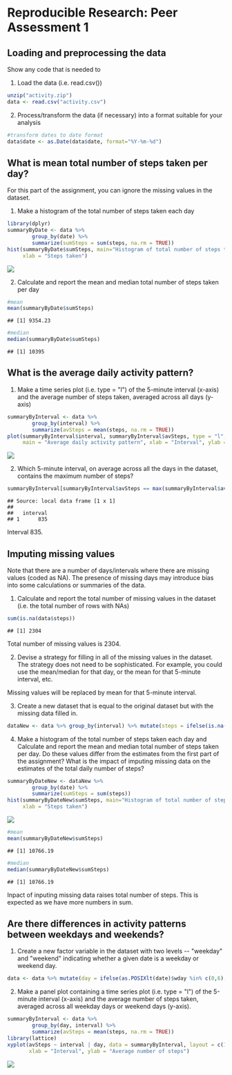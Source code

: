 # Reproducible Research: Peer Assessment 1


## Loading and preprocessing the data

Show any code that is needed to

1. Load the data (i.e. read.csv())

```r
unzip("activity.zip")
data <- read.csv("activity.csv")
```

2. Process/transform the data (if necessary) into a format suitable for your analysis


```r
#transform dates to date format
data$date <- as.Date(data$date, format="%Y-%m-%d")
```

## What is mean total number of steps taken per day?

For this part of the assignment, you can ignore the missing values in the dataset.

1. Make a histogram of the total number of steps taken each day


```r
library(dplyr)
summaryByDate <- data %>% 
        group_by(date) %>% 
        summarize(sumSteps = sum(steps, na.rm = TRUE))
hist(summaryByDate$sumSteps, main="Histogram of total number of steps taken each day (NA-s ignored)", 
     xlab = "Steps taken")
```

![](PA1_template_files/figure-html/unnamed-chunk-3-1.png) 

2. Calculate and report the mean and median total number of steps taken per day


```r
#mean
mean(summaryByDate$sumSteps)
```

```
## [1] 9354.23
```

```r
#median
median(summaryByDate$sumSteps)
```

```
## [1] 10395
```


## What is the average daily activity pattern?

1. Make a time series plot (i.e. type = "l") of the 5-minute interval (x-axis) and the average number of steps taken, averaged across all days (y-axis)


```r
summaryByInterval <- data %>% 
        group_by(interval) %>% 
        summarize(avSteps = mean(steps, na.rm = TRUE))
plot(summaryByInterval$interval, summaryByInterval$avSteps, type = "l", 
     main = "Average daily activity pattern", xlab = "Interval", ylab = "Average steps")
```

![](PA1_template_files/figure-html/unnamed-chunk-5-1.png) 

2. Which 5-minute interval, on average across all the days in the dataset, contains the maximum number of steps?


```r
summaryByInterval[summaryByInterval$avSteps == max(summaryByInterval$avSteps), 1]
```

```
## Source: local data frame [1 x 1]
## 
##   interval
## 1      835
```

Interval 835.

## Imputing missing values

Note that there are a number of days/intervals where there are missing values (coded as NA). The presence of missing days may introduce bias into some calculations or summaries of the data.

1. Calculate and report the total number of missing values in the dataset (i.e. the total number of rows with NAs)


```r
sum(is.na(data$steps))
```

```
## [1] 2304
```
Total number of missing values is 2304.

2. Devise a strategy for filling in all of the missing values in the dataset. The strategy does not need to be sophisticated. For example, you could use the mean/median for that day, or the mean for that 5-minute interval, etc.

Missing values will be replaced by mean for that 5-minute interval.

3. Create a new dataset that is equal to the original dataset but with the missing data filled in.


```r
dataNew <- data %>% group_by(interval) %>% mutate(steps = ifelse(is.na(steps), mean(steps, na.rm=TRUE), steps))
```

4. Make a histogram of the total number of steps taken each day and Calculate and report the mean and median total number of steps taken per day. Do these values differ from the estimates from the first part of the assignment? What is the impact of imputing missing data on the estimates of the total daily number of steps?


```r
summaryByDateNew <- dataNew %>% 
        group_by(date) %>% 
        summarize(sumSteps = sum(steps))
hist(summaryByDateNew$sumSteps, main="Histogram of total number of steps taken each day (NA-s  imputed)", 
     xlab = "Steps taken")
```

![](PA1_template_files/figure-html/unnamed-chunk-9-1.png) 

```r
#mean
mean(summaryByDateNew$sumSteps)
```

```
## [1] 10766.19
```

```r
#median
median(summaryByDateNew$sumSteps)
```

```
## [1] 10766.19
```
Inpact of inputing missing data raises total number of steps. This is expected as we have more numbers in sum.

## Are there differences in activity patterns between weekdays and weekends?

1. Create a new factor variable in the dataset with two levels -- "weekday" and "weekend" indicating whether a given date is a weekday or weekend day.


```r
data <- data %>% mutate(day = ifelse(as.POSIXlt(date)$wday %in% c(0,6), "weekend", "weekday")) %>% transform(day = factor(day))
```

2. Make a panel plot containing a time series plot (i.e. type = "l") of the 5-minute interval (x-axis) and the average number of steps taken, averaged across all weekday days or weekend days (y-axis).


```r
summaryByInterval <- data %>% 
        group_by(day, interval) %>% 
        summarize(avSteps = mean(steps, na.rm = TRUE))
library(lattice)
xyplot(avSteps ~ interval | day, data = summaryByInterval, layout = c(1,2), type = "l",
       xlab = "Interval", ylab = "Average number of steps")
```

![](PA1_template_files/figure-html/unnamed-chunk-11-1.png) 
